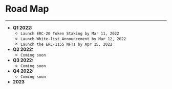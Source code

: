 # Road Map
---

- **Q1 2022:**
    + `Launch ERC-20 Token Staking by Mar 11, 2022`
    + `Launch White-list Announcement by Mar 12, 2022`
    + `Launch the ERC-1155 NFTs by Apr 15, 2022`
- **Q2 2022:**
    + `Coming soon`
- **Q3 2022:**
    + `Coming soon`
- **Q4 2022:**
    + `Coming soon`
- **2023**